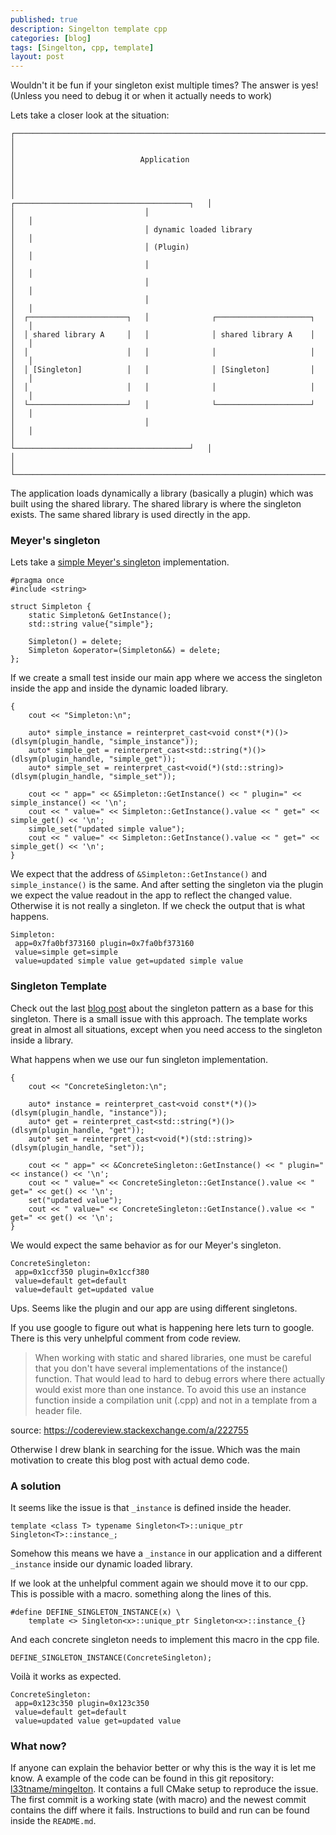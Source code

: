 ```yaml
---
published: true
description: Singelton template cpp
categories: [blog]
tags: [Singelton, cpp, template]
layout: post
---
```



Wouldn't it be fun if your singleton exist multiple times?
The answer is yes! (Unless you need to debug it or when it actually needs to work)

Lets take a closer look at the situation:
```
┌─────────────────────────────────────────────────────────────────────────┐
│                                                                         │
│                            Application                                  │
│                                                                         │
│                             ┌───────────────────────────────────────┐   │
│                             │                                       │   │
│                             │ dynamic loaded library                │   │
│                             │ (Plugin)                              │   │
│                             │                                       │   │
│                             │                                       │   │
│                             │                                       │   │
│  ┌──────────────────────┐   │              ┌─────────────────────┐  │   │
│  │ shared library A     │   │              │ shared library A    │  │   │
│  │                      │   │              │                     │  │   │
│  │ [Singleton]          │   │              │ [Singleton]         │  │   │
│  │                      │   │              │                     │  │   │
│  └──────────────────────┘   │              └─────────────────────┘  │   │
│                             │                                       │   │
│                             └───────────────────────────────────────┘   │
│                                                                         │
└─────────────────────────────────────────────────────────────────────────┘
```

The application loads dynamically a library (basically a plugin) which was built using the shared library.
The shared library is where the singleton exists.
The same shared library is used directly in the app.

### Meyer's singleton

Lets take a [simple Meyer's singleton][2] implementation.

```
#pragma once
#include <string>

struct Simpleton {
    static Simpleton& GetInstance();
    std::string value{"simple"};

    Simpleton() = delete;
    Simpleton &operator=(Simpleton&&) = delete;
};
```

If we create a small test inside our main app where we access the singleton inside the app and
inside the dynamic loaded library.

```
{
    cout << "Simpleton:\n";

    auto* simple_instance = reinterpret_cast<void const*(*)()>(dlsym(plugin_handle, "simple_instance"));
    auto* simple_get = reinterpret_cast<std::string(*)()>(dlsym(plugin_handle, "simple_get"));
    auto* simple_set = reinterpret_cast<void(*)(std::string)>(dlsym(plugin_handle, "simple_set"));

    cout << " app=" << &Simpleton::GetInstance() << " plugin=" << simple_instance() << '\n';
    cout << " value=" << Simpleton::GetInstance().value << " get=" << simple_get() << '\n';
    simple_set("updated simple value");
    cout << " value=" << Simpleton::GetInstance().value << " get=" << simple_get() << '\n';
}
```

We expect that the address of `&Simpleton::GetInstance()` and `simple_instance()` is the same.
And after setting the singleton via the plugin we expect the value readout in the app to reflect the changed value.
Otherwise it is not really a singleton.
If we check the output that is what happens.

```
Simpleton:
 app=0x7fa0bf373160 plugin=0x7fa0bf373160
 value=simple get=simple
 value=updated simple value get=updated simple value
```

### Singleton Template

Check out the last [blog post][1] about the singleton pattern as a base for this singleton.
There is a small issue with this approach.
The template works great in almost all situations,
except when you need access to the singleton inside a library.

What happens when we use our fun singleton implementation.

```
{
    cout << "ConcreteSingleton:\n";

    auto* instance = reinterpret_cast<void const*(*)()>(dlsym(plugin_handle, "instance"));
    auto* get = reinterpret_cast<std::string(*)()>(dlsym(plugin_handle, "get"));
    auto* set = reinterpret_cast<void(*)(std::string)>(dlsym(plugin_handle, "set"));

    cout << " app=" << &ConcreteSingleton::GetInstance() << " plugin=" << instance() << '\n';
    cout << " value=" << ConcreteSingleton::GetInstance().value << " get=" << get() << '\n';
    set("updated value");
    cout << " value=" << ConcreteSingleton::GetInstance().value << " get=" << get() << '\n';
}
```

We would expect the same behavior as for our Meyer's singleton.

```
ConcreteSingleton:
 app=0x1ccf350 plugin=0x1ccf380
 value=default get=default
 value=default get=updated value
```

Ups. Seems like the plugin and our app are using different singletons.

If you use google to figure out what is happening here lets turn to google.
There is this very unhelpful comment from code review.

> When working with static and shared libraries,
> one must be careful that you don't have several implementations of the instance() function.
> That would lead to hard to debug errors where there actually would exist more than one instance.
> To avoid this use an instance function inside a compilation unit (.cpp) and not in a template from a header file.

source: <https://codereview.stackexchange.com/a/222755>

Otherwise I drew blank in searching for the issue.
Which was the main motivation to create this blog post with actual demo code.


### A solution

It seems like the issue is that `_instance` is defined inside the header.

```
template <class T> typename Singleton<T>::unique_ptr Singleton<T>::instance_;
```

Somehow this means we have a `_instance` in our application and
a different `_instance` inside our dynamic loaded library.

If we look at the unhelpful comment again we should move it to our cpp.
This is possible with a macro. something along the lines of this.

```
#define DEFINE_SINGLETON_INSTANCE(x) \
    template <> Singleton<x>::unique_ptr Singleton<x>::instance_{}
```

And each concrete singleton needs to implement this macro in the cpp file.

```
DEFINE_SINGLETON_INSTANCE(ConcreteSingleton);
```

Voilà it works as expected.

```
ConcreteSingleton:
 app=0x123c350 plugin=0x123c350
 value=default get=default
 value=updated value get=updated value
```

### What now?

If anyone can explain the behavior better or why this is the way it is let me know.
A example of the code can be found in this git repository: [l33tname/mingelton][3].
It contains a full CMake setup to reproduce the issue.
The first commit is a working state (with macro) and
the newest commit contains the diff where it fails.
Instructions to build and run can be found inside the `README.md`.

[1]: /blog/2022/12/10/Singelton-cpp/
[2]: https://laristra.github.io/flecsi/src/developer-guide/patterns/meyers_singleton.html
[3]: https://github.com/l33tname/mingelton
